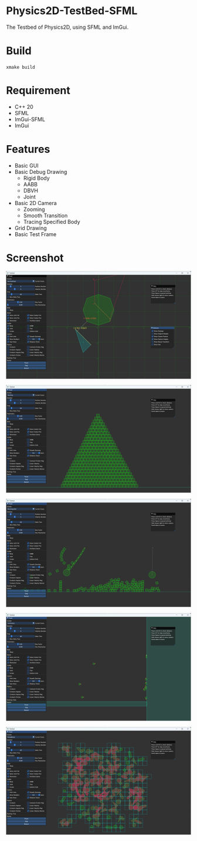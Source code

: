 # Physics2D-TestBed-SFML

The Testbed of Physics2D, using SFML and ImGui.

# Build

```
xmake build
```

# Requirement

- C++ 20
- SFML
- ImGui-SFML
- ImGui

# Features

- Basic GUI
- Basic Debug Drawing
  - Rigid Body
  - AABB
  - DBVH
  - Joint
- Basic 2D Camera
  - Zooming
  - Smooth Transition
  - Tracing Specified Body
- Grid Drawing
- Basic Test Frame

# Screenshot

![](./screenshots/1.png)

![](./screenshots/2.png)

![](./screenshots/3.png)

![](./screenshots/4.png)

![](./screenshots/5.png)